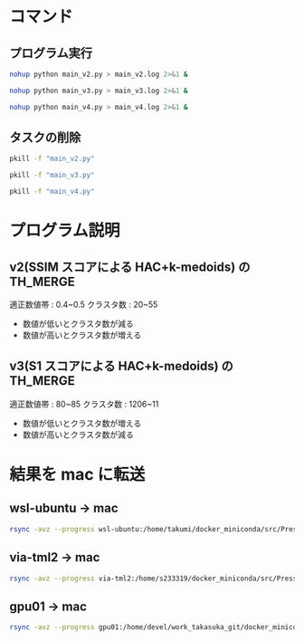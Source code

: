 # コマンド

## プログラム実行

```bash
nohup python main_v2.py > main_v2.log 2>&1 &

nohup python main_v3.py > main_v3.log 2>&1 &

nohup python main_v4.py > main_v4.log 2>&1 &
```

## タスクの削除

```bash
pkill -f "main_v2.py"

pkill -f "main_v3.py"

pkill -f "main_v4.py"
```

# プログラム説明

## v2(SSIM スコアによる HAC+k-medoids) の TH_MERGE

適正数値帯 : 0.4~0.5
クラスタ数 : 20~55

- 数値が低いとクラスタ数が減る
- 数値が高いとクラスタ数が増える

## v3(S1 スコアによる HAC+k-medoids) の TH_MERGE

適正数値帯 : 80~85
クラスタ数 : 1206~11

- 数値が低いとクラスタ数が増える
- 数値が高いとクラスタ数が減る

# 結果を mac に転送

## wsl-ubuntu → mac

```bash
rsync -avz --progress wsl-ubuntu:/home/takumi/docker_miniconda/src/PressurePattern/HAC+k-medoids/v4_clustering_results_83 /Users/takumi0616/Develop/docker_miniconda/src/PressurePattern/HAC+k-medoids/document
```

## via-tml2 → mac

```bash
rsync -avz --progress via-tml2:/home/s233319/docker_miniconda/src/PressurePattern/HAC+k-medoids/v4_clustering_results_84 /Users/takumi0616/Develop/docker_miniconda/src/PressurePattern/HAC+k-medoids/document
```

## gpu01 → mac

```bash
rsync -avz --progress gpu01:/home/devel/work_takasuka_git/docker_miniconda/src/PressurePattern/clustering+som/results_v1 /Users/takumi0616/Develop/docker_miniconda/src/PressurePattern/document
```
